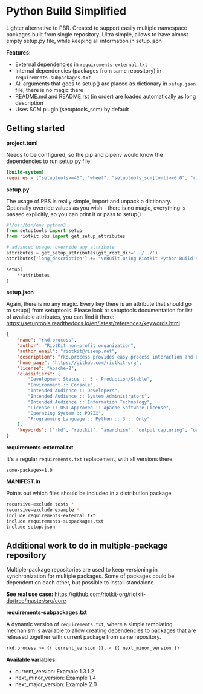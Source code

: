 Python Build Simplified
=======================

Lighter alternative to PBR. Created to support easily multiple namespace packages built from single repository.
Ultra simple, allows to have almost empty setup.py file, while keeping all information in setup.json

**Features:**
- External dependencies in `requirements-external.txt`
- Internal dependencies (packages from same repository) in `requirements-subpackages.txt`
- All arguments that goes to setup() are placed as dictionary in `setup.json` file, there is no magic there
- README.md and README.rst (in order) are loaded automatically as long description
- Uses SCM plugin (setuptools_scm) by default


Getting started
---------------

**project.toml**

Needs to be configured, so the pip and pipenv would know the dependencies to run setup.py file

```toml
[build-system]
requires = ["setuptools>=45", "wheel", "setuptools_scm[toml]>=6.0", "riotkit.pbs>=1.0"]
```

**setup.py**

The usage of PBS is really simple, import and unpack a dictionary. 
Optionally override values as you wish - there is no magic, everything is passed explicitly, so you can print it or pass to setup()

```python
#!/usr/bin/env python3
from setuptools import setup
from riotkit.pbs import get_setup_attributes

# advanced usage: override any attribute
attributes = get_setup_attributes(git_root_dir='../../')
attributes['long_description'] += "\nBuilt using Riotkit Python Build Simplified"

setup(
    **attributes
)
```

**setup.json**

Again, there is no any magic. Every key there is an attribute that should go to setup() from setuptools.
Please look at setuptools documentation for list of available attributes, you can find it there: https://setuptools.readthedocs.io/en/latest/references/keywords.html

```json
{
    "name": "rkd.process",
    "author": "RiotKit non-profit organization",
    "author_email": "riotkit@riseup.net",
    "description": "rkd.process provides easy process interaction and output capturing/redirecting, wraps subprocess from Python's standard library.",
    "home_page": "https://github.com/riotkit-org",
    "license": "Apache-2",
    "classifiers": [
        "Development Status :: 5 - Production/Stable",
        "Environment :: Console",
        "Intended Audience :: Developers",
        "Intended Audience :: System Administrators",
        "Intended Audience :: Information Technology",
        "License :: OSI Approved :: Apache Software License",
        "Operating System :: POSIX",
        "Programming Language :: Python :: 3 :: Only"
    ],
    "keywords": ["rkd", "riotkit", "anarchism", "output capturing", "output", "subprocess"]
}
```

**requirements-external.txt**

It's a regular `requirements.txt` replacement, with all versions there.

```
some-package>=1.0
```

**MANIFEST.in**

Points out which files should be included in a distribution package.

```bash
recursive-exclude tests *
recursive-exclude example *
include requirements-external.txt
include requirements-subpackages.txt
include setup.json
```

Additional work to do in multiple-package repository
----------------------------------------------------

Multiple-package repositories are used to keep versioning in synchronization for multiple packages.
Some of packages could be dependent on each other, but possible to install standalone.

**See real use case:** https://github.com/riotkit-org/riotkit-do/tree/master/src/core

**requirements-subpackages.txt**

A dynamic version of `requirements.txt`, where a simple templating mechanism is available to allow
creating dependencies to packages that are released together with current package from same repository.

```bash
rkd.process >= {{ current_version }}, < {{ next_minor_version }}
```

**Available variables:**
- current_version: Example 1.3.1.2
- next_minor_version: Example 1.4
- next_major_version: Example 2.0
